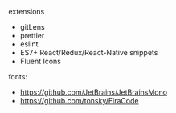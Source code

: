 extensions
- gitLens
- prettier
- eslint
- ES7+ React/Redux/React-Native snippets
- Fluent Icons


fonts:
- https://github.com/JetBrains/JetBrainsMono
- https://github.com/tonsky/FiraCode
